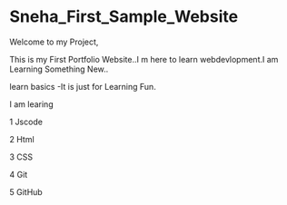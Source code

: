 # Sneha_First_Sample_Website
Welcome to my Project,

This is my First Portfolio Website..I m here to learn webdevlopment.I am Learning Something New..

learn basics -It is just for Learning Fun.

I am learing

1 Jscode

2 Html

3 CSS

4 Git

5 GitHub


